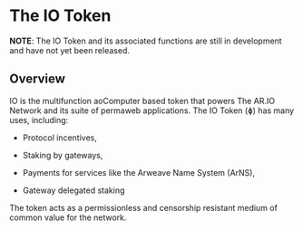 ﻿---
permalink: "/token/"
---

# The IO Token

**NOTE**: The IO Token and its associated functions are still in development and have not yet been released.

## Overview

IO is the multifunction aoComputer based token that powers The AR.IO Network and its suite of permaweb applications. The IO Token (ɸ) has many uses, including:

- Protocol incentives,

- Staking by gateways,

- Payments for services like the Arweave Name System (ArNS),

- Gateway delegated staking

The token acts as a permissionless and censorship resistant medium of common value for the network.
